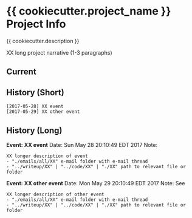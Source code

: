 # {{ cookiecutter.project_name }} Project Info

{{ cookiecutter.description }}

XX long project narrative (1-3 paragraphs)

## Current


## History (Short)

```
[2017-05-28] XX event
[2017-05-29] XX other event
```

## History (Long)

**Event: XX event**
Date: Sun May 28 20:10:49 EDT 2017
Note:

    XX longer description of event
    - "./emails/all/XX" e-mail folder with e-mail thread
    - "../writeup/XX" | "../code/XX" | "./XX" path to relevant file or folder

**Event: XX other event**
Date: Mon May 29 20:10:49 EDT 2017
Note: See

    XX longer description of other event
    - "./emails/all/XX" e-mail folder with e-mail thread
    - "../writeup/XX" | "../code/XX" | "./XX" path to relevant file or folder
